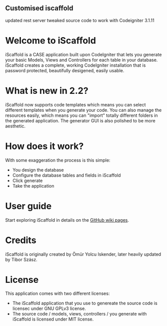 ## Customised iscaffold

updated rest server
tweaked source code to work with Codeigniter 3.1.11

# Welcome to iScaffold

iScaffold is a CASE application built upon CodeIgniter that lets you generate your basic Models, Views and Controllers for each table in your database. iScaffold creates a complete, working CodeIgniter installation that is password protected, beautifully desigened, easily usable.

# What is new in 2.2?

iScaffold now supports code templates which means you can select different templates when you generate your code. You can also manage the resources easily, which means you can "import" totally different folders in the generated application. The generator GUI is also polished to be more aesthetic.

# How does it work?

With some exaggeration the process is this simple:

- You design the database
- Configure the database tables and fields in iScaffold
- Click generate
- Take the application

# User guide

Start exploring iScaffold in details on the [GitHub wiki pages](https://github.com/kowdermeister/iScaffold/wiki).

# Credits

iScaffold is originally created by Ömür Yolcu Iskender, later heavily updated by Tibor Szász.

# License

This application comes with two different licenses:

- The iScaffold application that you use to genereate the source code is licensec under GNU GPLv3 license.
- The source code / models, views, controllers / you generate with iScaffold is licensed under MIT license.
